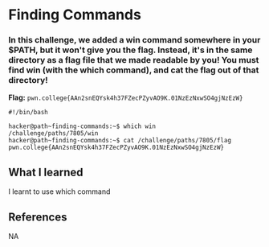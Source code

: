 # Finding Commands

### In this challenge, we added a win command somewhere in your $PATH, but it won't give you the flag. Instead, it's in the same directory as a flag file that we made readable by you! You must find win (with the which command), and cat the flag out of that directory!

**Flag:** `pwn.college{AAn2snEQYsk4h37FZecPZyvAO9K.01NzEzNxwSO4gjNzEzW}`

```
#!/bin/bash

hacker@path~finding-commands:~$ which win
/challenge/paths/7805/win
hacker@path~finding-commands:~$ cat /challenge/paths/7805/flag
pwn.college{AAn2snEQYsk4h37FZecPZyvAO9K.01NzEzNxwSO4gjNzEzW}
```

## What I learned

I learnt to use which command

## References

NA
